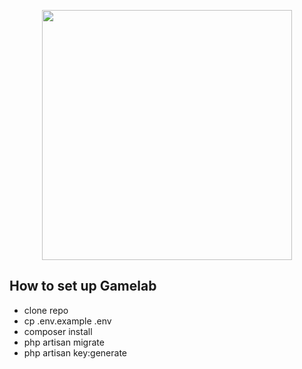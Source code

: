 <p align="center"><a href="https://laravel.com" target="_blank"><img src="https://gamelab.intelbox.tech/themes/gamelab/assets/images/light/logo.png" width="400"></a></p>

## How to set up Gamelab

-   clone repo
-   cp .env.example .env
-   composer install
-   php artisan migrate
-   php artisan key:generate
